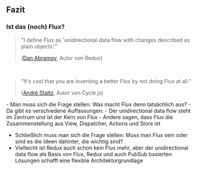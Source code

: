 ## Fazit


### Ist das (noch) Flux?


> "I define Flux as 'unidirectional data flow with changes described as plain objects'."
>
> ([Dan Abramov](https://twitter.com/dan_abramov/status/616270976913903616), Autor von Redux)

<p>&nbsp;</p>


> "It's cool that you are inventing a better Flux by not doing Flux at all."
>
> ([André Staltz](https://twitter.com/andrestaltz/status/616271392930201604), Autor von Cycle.js)

<div class="slide-comment">
- Man muss sich die Frage stellen: Was macht Flux denn tatsächlich aus?
- Da gibt es verschiedene Auffassungen:
  - Der unidirectional data flow steht im Zentrum und ist der Kern von Flux
  - Andere sagen, dass Flux die Zusammenstellung aus View, Dispatcher, Actions und Store ist

- Schließlich muss man sich die Frage stellen:
  Muss man Flux sein oder sind es die Ideen dahinter, die wichtig sind?
- Vielleicht ist Redux auch schon kein Flux mehr,
  aber der unidirectional data flow als Basis von Flux, Redux und auch PubSub basierten Lösungen schafft eine flexible Architekturgrundlage
</div>
